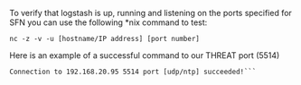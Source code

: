 To verify that logstash is up, running and listening on the ports specified for SFN you can use the following *nix command to test:

```
nc -z -v -u [hostname/IP address] [port number]
```

Here is an example of a successful command to our THREAT port (5514)
```# nc -z -v -u 192.168.10.12 5514
Connection to 192.168.20.95 5514 port [udp/ntp] succeeded!```
